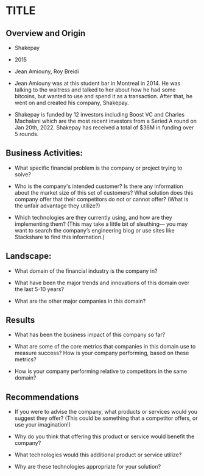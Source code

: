 # TITLE

## Overview and Origin
* Shakepay

* 2015 

* Jean Amiouny, Roy Breidi

* Jean Amiouny was at this student bar in Montreal in 2014. He was talking to the waitress and talked to her about how he had some bitcoins, but wanted
to use and spend it as a transaction. After that, he went on and created his company, Shakepay. 

* Shakepay is funded by 12 investors including Boost VC and Charles Machalani which are the most recent investors from a Seried A round on Jan 20th, 2022. 
Shakepay has received a total of $36M in funding over 5 rounds. 


## Business Activities:

* What specific financial problem is the company or project trying to solve?

* Who is the company's intended customer?  Is there any information about the market size of this set of customers?
What solution does this company offer that their competitors do not or cannot offer? (What is the unfair advantage they utilize?)

* Which technologies are they currently using, and how are they implementing them? (This may take a little bit of sleuthing–– you may want to search the company’s engineering blog or use sites like Stackshare to find this information.)


## Landscape:

* What domain of the financial industry is the company in?

* What have been the major trends and innovations of this domain over the last 5-10 years?

* What are the other major companies in this domain?


## Results

* What has been the business impact of this company so far?

* What are some of the core metrics that companies in this domain use to measure success? How is your company performing, based on these metrics?

* How is your company performing relative to competitors in the same domain?


## Recommendations

* If you were to advise the company, what products or services would you suggest they offer? (This could be something that a competitor offers, or use your imagination!)

* Why do you think that offering this product or service would benefit the company?

* What technologies would this additional product or service utilize?

* Why are these technologies appropriate for your solution?
